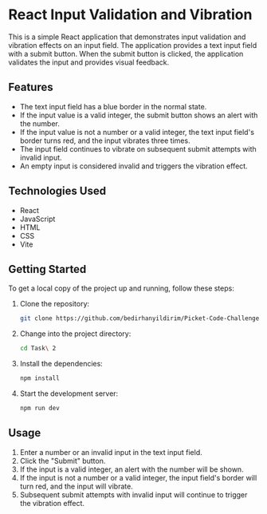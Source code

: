 
# React Input Validation and Vibration

This is a simple React application that demonstrates input validation and vibration effects on an input field. The application provides a text input field with a submit button. When the submit button is clicked, the application validates the input and provides visual feedback.

## Features

- The text input field has a blue border in the normal state.
- If the input value is a valid integer, the submit button shows an alert with the number.
- If the input value is not a number or a valid integer, the text input field's border turns red, and the input vibrates three times.
- The input field continues to vibrate on subsequent submit attempts with invalid input.
- An empty input is considered invalid and triggers the vibration effect.

## Technologies Used

- React
- JavaScript
- HTML
- CSS
- Vite

## Getting Started

To get a local copy of the project up and running, follow these steps:

1. Clone the repository:

   ```bash
   git clone https://github.com/bedirhanyildirim/Picket-Code-Challenges.git
2. Change into the project directory:
   ```bash
   cd Task\ 2
3. Install the dependencies:
   ```bash
   npm install
4. Start the development server:
   ```bash
   npm run dev
## Usage
1.  Enter a number or an invalid input in the text input field.
2.  Click the "Submit" button.
3.  If the input is a valid integer, an alert with the number will be shown.
4.  If the input is not a number or a valid integer, the input field's border will turn red, and the input will vibrate.
5.  Subsequent submit attempts with invalid input will continue to trigger the vibration effect.